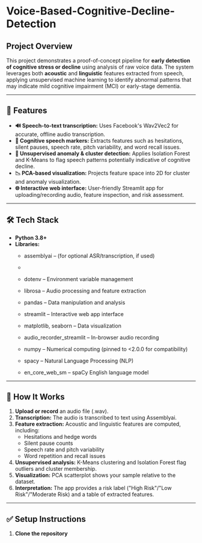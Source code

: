# Voice-Based-Cognitive-Decline-Detection

## Project Overview

This project demonstrates a proof-of-concept pipeline for **early detection of cognitive stress or decline** using analysis of raw voice data. The system leverages both **acoustic** and **linguistic** features extracted from speech, applying unsupervised machine learning to identify abnormal patterns that may indicate mild cognitive impairment (MCI) or early-stage dementia.

---

## 🚀 Features

- **🔊 Speech-to-text transcription:** Uses Facebook's Wav2Vec2 for accurate, offline audio transcription.
- **🧠 Cognitive speech markers:** Extracts features such as hesitations, silent pauses, speech rate, pitch variability, and word recall issues.
- **🤖 Unsupervised anomaly & cluster detection:** Applies Isolation Forest and K-Means to flag speech patterns potentially indicative of cognitive decline.
- **📉 PCA-based visualization:** Projects feature space into 2D for cluster and anomaly visualization.
- **🌐 Interactive web interface:** User-friendly Streamlit app for uploading/recording audio, feature inspection, and risk assessment.

---

## 🛠️ Tech Stack

- **Python 3.8+**
- **Libraries:**
  - assemblyai – (for optional ASR/transcription, if used)
  - 
  - dotenv – Environment variable management

  - librosa – Audio processing and feature extraction
    
  - pandas – Data manipulation and analysis
    
  - streamlit – Interactive web app interface
    
  - matplotlib, seaborn – Data visualization
    
  - audio_recorder_streamlit – In-browser audio recording
    
  - numpy – Numerical computing (pinned to <2.0.0 for compatibility)
    
  - spacy – Natural Language Processing (NLP)
    
  - en_core_web_sm – spaCy English language model

---
## 📂 How It Works

1. **Upload or record** an audio file (.wav).
2. **Transcription:** The audio is transcribed to text using Assemblyai.
3. **Feature extraction:** Acoustic and linguistic features are computed, including:
   - Hesitations and hedge words
   - Silent pause counts
   - Speech rate and pitch variability
   - Word repetition and recall issues
4. **Unsupervised analysis:** K-Means clustering and Isolation Forest flag outliers and cluster membership.
5. **Visualization:** PCA scatterplot shows your sample relative to the dataset.
6. **Interpretation:** The app provides a risk label ("High Risk"/"Low Risk"/"Moderate Risk) and a table of extracted features.


---

## ✅ Setup Instructions

1. **Clone the repository**

